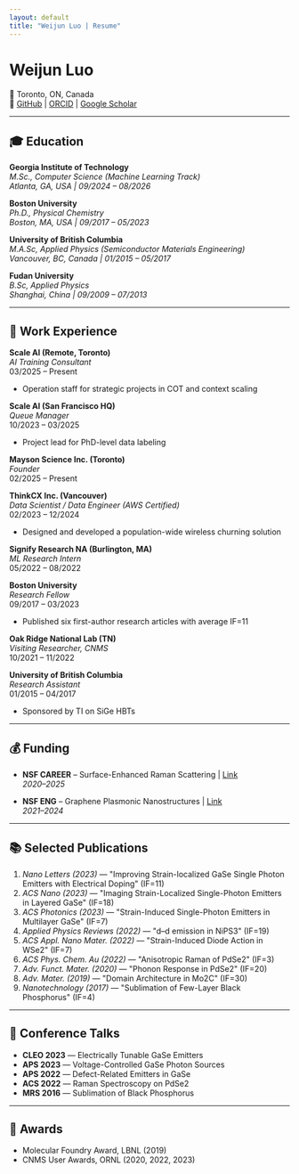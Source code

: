```yaml
---
layout: default
title: "Weijun Luo | Resume"
---
```


# Weijun Luo

📍 Toronto, ON, Canada  
🔗 [GitHub](https://github.com/arenasluo) | [ORCID](https://orcid.org/0000-0002-6048-5164) | [Google Scholar](https://scholar.google.ca/citations?user=-ws6WvsAAAAJ&hl=en)

---

## 🎓 Education

**Georgia Institute of Technology**  
*M.Sc., Computer Science (Machine Learning Track)*  
_Atlanta, GA, USA | 09/2024 – 08/2026_

**Boston University**  
*Ph.D., Physical Chemistry*  
_Boston, MA, USA | 09/2017 – 05/2023_

**University of British Columbia**  
*M.A.Sc, Applied Physics (Semiconductor Materials Engineering)*  
_Vancouver, BC, Canada | 01/2015 – 05/2017_

**Fudan University**  
*B.Sc, Applied Physics*  
_Shanghai, China | 09/2009 – 07/2013_

---

## 💼 Work Experience

**Scale AI (Remote, Toronto)**  
*AI Training Consultant*  
03/2025 – Present  
- Operation staff for strategic projects in COT and context scaling

**Scale AI (San Francisco HQ)**  
*Queue Manager*  
10/2023 – 03/2025  
- Project lead for PhD-level data labeling

**Mayson Science Inc. (Toronto)**  
*Founder*  
02/2025 – Present

**ThinkCX Inc. (Vancouver)**  
*Data Scientist / Data Engineer (AWS Certified)*  
02/2023 – 12/2024  
- Designed and developed a population-wide wireless churning solution

**Signify Research NA (Burlington, MA)**  
*ML Research Intern*  
05/2022 – 08/2022

**Boston University**  
*Research Fellow*  
09/2017 – 03/2023  
- Published six first-author research articles with average IF=11

**Oak Ridge National Lab (TN)**  
*Visiting Researcher, CNMS*  
10/2021 – 11/2022

**University of British Columbia**  
*Research Assistant*  
01/2015 – 04/2017  
- Sponsored by TI on SiGe HBTs

---

## 💰 Funding

- **NSF CAREER** – Surface-Enhanced Raman Scattering | [Link](https://app.dimensions.ai/details/grant/grant.8966022)  
  *2020–2025*

- **NSF ENG** – Graphene Plasmonic Nanostructures | [Link](https://app.dimensions.ai/details/grant/grant.970547)  
  *2021–2024*

---

## 📚 Selected Publications

1. *Nano Letters (2023)* — "Improving Strain-localized GaSe Single Photon Emitters with Electrical Doping" (IF=11)  
2. *ACS Nano (2023)* — "Imaging Strain-Localized Single-Photon Emitters in Layered GaSe" (IF=18)  
3. *ACS Photonics (2023)* — "Strain-Induced Single-Photon Emitters in Multilayer GaSe" (IF=7)  
4. *Applied Physics Reviews (2022)* — "d–d emission in NiPS3" (IF=19)  
5. *ACS Appl. Nano Mater. (2022)* — "Strain-Induced Diode Action in WSe2" (IF=7)  
6. *ACS Phys. Chem. Au (2022)* — "Anisotropic Raman of PdSe2" (IF=3)  
7. *Adv. Funct. Mater. (2020)* — "Phonon Response in PdSe2" (IF=20)  
8. *Adv. Mater. (2019)* — "Domain Architecture in Mo2C" (IF=30)  
9. *Nanotechnology (2017)* — "Sublimation of Few-Layer Black Phosphorus" (IF=4)

---

## 🎤 Conference Talks

- **CLEO 2023** — Electrically Tunable GaSe Emitters  
- **APS 2023** — Voltage-Controlled GaSe Photon Sources  
- **APS 2022** — Defect-Related Emitters in GaSe  
- **ACS 2022** — Raman Spectroscopy on PdSe2  
- **MRS 2016** — Sublimation of Black Phosphorus

---

## 🏅 Awards

- Molecular Foundry Award, LBNL (2019)  
- CNMS User Awards, ORNL (2020, 2022, 2023)
